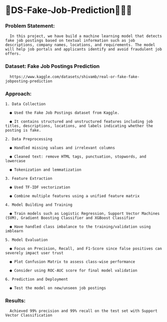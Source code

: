 # 🧰DS-Fake-Job-Prediction✍🏽📑

### Problem Statement:
    
      In this project, we have build a machine learning model that detects fake job postings based on textual information such as job descriptions, company names, locations, and requirements. The model will help job portals and applicants identify and avoid fraudulent job offers.

### Dataset: Fake Job Postings Prediction
      
      https://www.kaggle.com/datasets/shivamb/real-or-fake-fake-jobposting-prediction


### Approach:
    
    1. Data Collection
    
      ●	Used the Fake Job Postings dataset from Kaggle.
      
      ●	It contains structured and unstructured features including job titles, descriptions, locations, and labels indicating whether the posting is fake.
   
    2. Data Preprocessing
      
      ●	Handled missing values and irrelevant columns
      
      ●	Cleaned text: remove HTML tags, punctuation, stopwords, and lowercase
      
      ●	Tokenization and lemmatization
    
    3. Feature Extraction
      
      ●	Used TF-IDF vectorization
      
      ●	Combine multiple features using a unified feature matrix
    
    4. Model Building and Training
      
      ●	Train models such as Logistic Regression, Support Vector Machines (SVM), Gradient Boosting Classifier and XGBoost Classifier
      
      ●	Have handled class imbalance to the training/validation using imblearn

    5. Model Evaluation
      
      ●	Focus on Precision, Recall, and F1-Score since false positives can severely impact user trust
      
      ●	Plot Confusion Matrix to assess class-wise performance
      
      ●	Consider using ROC-AUC score for final model validation
    
    6. Prediction and Deployment
      
      ●	Test the model on new/unseen job postings
      
### Results: 
      
      Achieved 99% precision and 99% recall on the test set with Support Vector Classification

